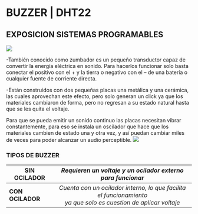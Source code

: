 # BUZZER | DHT22
## EXPOSICION SISTEMAS PROGRAMABLES
![](https://images.cooltext.com/5620370.png)


-También conocido como zumbador es un pequeño transductor capaz de convertir la energía eléctrica en sonido. Para hacerlos funcionar solo basta conectar el positivo con el + y la tierra o negativo con el – de una batería o cualquier fuente de corriente directa.

-Están construidos con dos pequeñas placas una metálica y una cerámica, las cuales aprovechan este efecto, pero solo generan un click ya que los materiales cambiaron de forma, pero no regresan a su estado natural hasta que se les quita el voltaje.

Para que se pueda emitir un sonido continuo las placas necesitan vibrar constantemente, para eso se instala un oscilador que hace que los materiales cambien de estado una y otra vez, y así puedan cambiar miles de veces para poder alcanzar un audio perceptible.
![](http://ceca.uaeh.edu.mx/informatica/oas_final/OA4/buzzer.png) 

### TIPOS DE BUZZER
| **SIN OCILADOR** 	| _Requieren un voltaje y un ocilador externo para funcionar_ 	|
|---	|:---:	|
| **CON OCILADOR** 	| _Cuenta con un ocilador interno, lo que facilita el funcionamiento<br>ya que solo es cuestion de aplicar voltaje_ 	|
